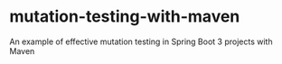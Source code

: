 # mutation-testing-with-maven
An example of effective mutation testing in Spring Boot 3 projects with Maven
